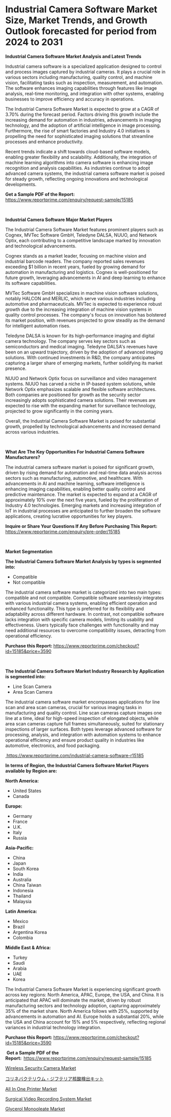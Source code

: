 <p><h1>Industrial Camera Software Market Size, Market Trends, and Growth Outlook forecasted for period from 2024 to 2031</h1></p><p><strong>Industrial Camera Software Market Analysis and Latest Trends</strong></p>
<p><p>Industrial camera software is a specialized application designed to control and process images captured by industrial cameras. It plays a crucial role in various sectors including manufacturing, quality control, and machine vision, facilitating tasks such as inspection, measurement, and automation. The software enhances imaging capabilities through features like image analysis, real-time monitoring, and integration with other systems, enabling businesses to improve efficiency and accuracy in operations.</p><p>The Industrial Camera Software Market is expected to grow at a CAGR of 3.70% during the forecast period. Factors driving this growth include the increasing demand for automation in industries, advancements in imaging technology, and the adoption of artificial intelligence in image processing. Furthermore, the rise of smart factories and Industry 4.0 initiatives is propelling the need for sophisticated imaging solutions that streamline processes and enhance productivity.</p><p>Recent trends indicate a shift towards cloud-based software models, enabling greater flexibility and scalability. Additionally, the integration of machine learning algorithms into camera software is enhancing image recognition and analysis capabilities. As industries continue to adopt advanced camera systems, the industrial camera software market is poised for steady growth, reflecting ongoing innovations and technological developments.</p></p>
<p><strong>Get a Sample PDF of the Report:&nbsp;</strong> <a href="https://www.reportprime.com/enquiry/request-sample/15185">https://www.reportprime.com/enquiry/request-sample/15185</a></p>
<p>&nbsp;</p>
<p><strong>Industrial Camera Software Major Market Players</strong></p>
<p><p>The Industrial Camera Software Market features prominent players such as Cognex, MVTec Software GmbH, Teledyne DALSA, NUUO, and Network Optix, each contributing to a competitive landscape marked by innovation and technological advancements.</p><p>Cognex stands as a market leader, focusing on machine vision and industrial barcode readers. The company reported sales revenues exceeding $1 billion in recent years, fueled by growing demand for automation in manufacturing and logistics. Cognex is well-positioned for future growth, leveraging advancements in AI and deep learning to enhance its software capabilities.</p><p>MVTec Software GmbH specializes in machine vision software solutions, notably HALCON and MERLIC, which serve various industries including automotive and pharmaceuticals. MVTec is expected to experience robust growth due to the increasing integration of machine vision systems in quality control processes. The company's focus on innovation has bolstered its market position, with revenues projected to grow steadily as the demand for intelligent automation rises.</p><p>Teledyne DALSA is known for its high-performance imaging and digital camera technology. The company serves key sectors such as semiconductors and medical imaging. Teledyne DALSA's revenues have been on an upward trajectory, driven by the adoption of advanced imaging solutions. With continued investments in R&D, the company anticipates capturing a larger share of emerging markets, further solidifying its market presence.</p><p>NUUO and Network Optix focus on surveillance and video management systems. NUUO has carved a niche in IP-based system solutions, while Network Optix emphasizes scalable and flexible software architectures. Both companies are positioned for growth as the security sector increasingly adopts sophisticated camera solutions. Their revenues are expected to rise with the expanding market for surveillance technology, projected to grow significantly in the coming years.</p><p>Overall, the Industrial Camera Software Market is poised for substantial growth, propelled by technological advancements and increased demand across various industries.</p></p>
<p>&nbsp;</p>
<p><strong>What Are The Key Opportunities For Industrial Camera Software Manufacturers?</strong></p>
<p><p>The industrial camera software market is poised for significant growth, driven by rising demand for automation and real-time data analysis across sectors such as manufacturing, automotive, and healthcare. With advancements in AI and machine learning, software intelligence is enhancing imaging capabilities, enabling better quality control and predictive maintenance. The market is expected to expand at a CAGR of approximately 10% over the next five years, fueled by the proliferation of Industry 4.0 technologies. Emerging markets and increasing integration of IoT in industrial processes are anticipated to further broaden the software applications, creating lucrative opportunities for key players.</p></p>
<p><strong>Inquire or Share Your Questions If Any Before Purchasing This Report:</strong> <a href="https://www.reportprime.com/enquiry/pre-order/15185">https://www.reportprime.com/enquiry/pre-order/15185</a></p>
<p>&nbsp;</p>
<p><strong>Market Segmentation</strong></p>
<p><strong>The Industrial Camera Software Market Analysis by types is segmented into:</strong></p>
<p><ul><li>Compatible</li><li>Not compatible</li></ul></p>
<p><p>The industrial camera software market is categorized into two main types: compatible and not compatible. Compatible software seamlessly integrates with various industrial camera systems, enabling efficient operation and enhanced functionality. This type is preferred for its flexibility and adaptability across different hardware. In contrast, not compatible software lacks integration with specific camera models, limiting its usability and effectiveness. Users typically face challenges with functionality and may need additional resources to overcome compatibility issues, detracting from operational efficiency.</p></p>
<p><strong>Purchase this Report:&nbsp;</strong><a href="https://www.reportprime.com/checkout?id=15185&price=3590">https://www.reportprime.com/checkout?id=15185&price=3590</a></p>
<p>&nbsp;</p>
<p><strong>The Industrial Camera Software Market Industry Research by Application is segmented into:</strong></p>
<p><ul><li>Line Scan Camera</li><li>Area Scan Camera</li></ul></p>
<p><p>The industrial camera software market encompasses applications for line scan and area scan cameras, crucial for various imaging tasks in manufacturing and quality control. Line scan cameras capture images one line at a time, ideal for high-speed inspection of elongated objects, while area scan cameras capture full frames simultaneously, suited for stationary inspections of larger surfaces. Both types leverage advanced software for processing, analysis, and integration with automation systems to enhance operational efficiency and ensure product quality in industries like automotive, electronics, and food packaging.</p></p>
<p><a href="https://www.reportprime.com/industrial-camera-software-r15185">&nbsp;https://www.reportprime.com/industrial-camera-software-r15185</a></p>
<p><strong>In terms of Region, the Industrial Camera Software Market Players available by Region are:</strong></p>
<p>
    <p> <strong> North America: </strong>
        <ul>
            <li>United States</li>
            <li>Canada</li>
        </ul>
        </p> 
    <p> <strong> Europe: </strong>
        <ul>
            <li>Germany</li>
            <li>France</li>
            <li>U.K.</li>
            <li>Italy</li>
            <li>Russia</li>
        </ul>
        </p> 
    <p> <strong> Asia-Pacific: </strong>
        <ul>
            <li>China</li>
            <li>Japan</li>
            <li>South Korea</li>
            <li>India</li>
            <li>Australia</li>
            <li>China Taiwan</li>
            <li>Indonesia</li>
            <li>Thailand</li>
            <li>Malaysia</li>
        </ul>
        </p> 
    <p> <strong> Latin America: </strong>
        <ul>
            <li>Mexico</li>
            <li>Brazil</li>
            <li>Argentina Korea</li>
            <li>Colombia</li>
        </ul>
        </p> 
    <p> <strong> Middle East & Africa: </strong>
        <ul>
            <li>Turkey</li>
            <li>Saudi</li>
            <li>Arabia</li>
            <li>UAE</li>
            <li>Korea</li>
        </ul>
    </p>
    </p>
<p><p>The Industrial Camera Software Market is experiencing significant growth across key regions: North America, APAC, Europe, the USA, and China. It is anticipated that APAC will dominate the market, driven by robust manufacturing sectors and technology adoption, capturing approximately 35% of the market share. North America follows with 25%, supported by advancements in automation and AI. Europe holds a substantial 20%, while the USA and China account for 15% and 5% respectively, reflecting regional variances in industrial technology integration.</p></p>
<p><strong>Purchase this Report: </strong><a href="https://www.reportprime.com/checkout?id=15185&price=3590">https://www.reportprime.com/checkout?id=15185&price=3590</a></p>
<p>&nbsp;<strong>Get a Sample PDF of the Report:&nbsp;&nbsp;</strong><a href="https://www.reportprime.com/enquiry/request-sample/15185">https://www.reportprime.com/enquiry/request-sample/15185</a></p>
<p><strong></strong></p>
<p><p><a href="https://medium.com/@max.sanderson5645/the-global-wireless-security-camera-market-is-a-dynamic-and-growing-industry-bd89864feb40">Wireless Security Camera Market</a></p><p><a href="https://medium.com/@efrainhaley_37009/%E3%82%B0%E3%83%AD%E3%83%BC%E3%83%90%E3%83%AB%E3%82%B3%E3%83%AA%E3%83%8D%E3%83%90%E3%82%AF%E3%83%86%E3%83%AA%E3%82%A6%E3%83%A0%E3%82%B8%E3%83%95%E3%83%86%E3%83%AA%E3%82%A2%E6%A0%B8%E9%85%B8%E6%A4%9C%E5%87%BA%E3%82%AD%E3%83%83%E3%83%88%E5%B8%82%E5%A0%B4-%E8%A3%BD%E5%93%81%E3%82%BF%E3%82%A4%E3%83%97-%E4%B9%BE%E7%87%A5pcr-%E8%9B%8D%E5%85%89pcr-%E3%82%A8%E3%83%B3%E3%83%89%E3%83%A6%E3%83%BC%E3%82%B6%E3%83%BC-%E5%9C%B0%E5%9F%9F%E3%81%AB%E7%84%A6%E7%82%B9%E3%82%92%E5%BD%93%E3%81%A6%E3%81%9F%E5%88%86%E6%9E%90%E3%81%A8%E4%BA%88%E6%B8%AC-2024%E5%B9%B4-2031%E5%B9%B4-fb6eafbc4bf1?postPublishedType=initial">コリネバクテリウム・ジフテリア核酸検出キット</a></p><p><a href="https://medium.com/@max.sanderson5645/in-the-all-in-one-printer-market-the-main-focus-is-on-keeping-costs-low-and-getting-the-most-out-8da063dffcdc">All In One Printer Market</a></p><p><a href="https://www.linkedin.com/pulse/surgical-video-recording-system-market-global-insights-sales-kqzjc?trackingId=DKrbzbl0RA6MQp5NQrpaVA%3D%3D">Surgical Video Recording System Market</a></p><p><a href="https://issuu.com/reportprime-2/docs/glycerol-monooleate-market-size-203_e9ee46ff49b78c">Glycerol Monooleate Market</a></p></p>